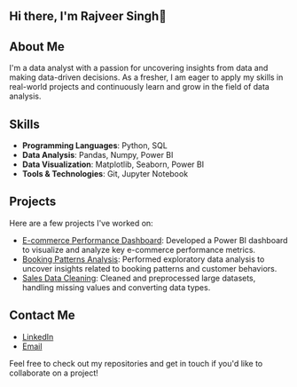 ## Hi there, I'm Rajveer Singh👋

## About Me
I'm a data analyst with a passion for uncovering insights from data and making data-driven decisions. As a fresher, I am eager to apply my skills in real-world projects and continuously learn and grow in the field of data analysis.

## Skills
- **Programming Languages**: Python, SQL
- **Data Analysis**: Pandas, Numpy, Power BI
- **Data Visualization**: Matplotlib, Seaborn, Power BI
- **Tools & Technologies**: Git, Jupyter Notebook

## Projects
Here are a few projects I've worked on:
- [E-commerce Performance Dashboard](): Developed a Power BI dashboard to visualize and analyze key e-commerce performance metrics.
- [Booking Patterns Analysis](): Performed exploratory data analysis to uncover insights related to booking patterns and customer behaviors.
- [Sales Data Cleaning](): Cleaned and preprocessed large datasets, handling missing values and converting data types.

## Contact Me
- [LinkedIn](https://www.linkedin.com/in/rajveer8808/)
- [Email](rajveer311999@gmail.com)

Feel free to check out my repositories and get in touch if you'd like to collaborate on a project!


